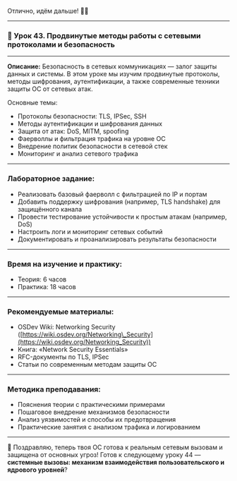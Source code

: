 Отлично, идём дальше! 🔐🌐

---

### 🔹 Урок 43. Продвинутые методы работы с сетевыми протоколами и безопасность

---

**Описание:**
Безопасность в сетевых коммуникациях — залог защиты данных и системы. В этом уроке мы изучим продвинутые протоколы, методы шифрования, аутентификации, а также современные техники защиты ОС от сетевых атак.

Основные темы:

* Протоколы безопасности: TLS, IPSec, SSH
* Методы аутентификации и шифрования данных
* Защита от атак: DoS, MITM, spoofing
* Фаерволлы и фильтрация трафика на уровне ОС
* Внедрение политик безопасности в сетевой стек
* Мониторинг и анализ сетевого трафика

---

### Лабораторное задание:

* Реализовать базовый фаерволл с фильтрацией по IP и портам
* Добавить поддержку шифрования (например, TLS handshake) для защищённого канала
* Провести тестирование устойчивости к простым атакам (например, DoS)
* Настроить логи и мониторинг сетевых событий
* Документировать и проанализировать результаты безопасности

---

### Время на изучение и практику:

* Теория: 6 часов
* Практика: 18 часов

---

### Рекомендуемые материалы:

* OSDev Wiki: Networking Security ([https://wiki.osdev.org/Networking\_Security](https://wiki.osdev.org/Networking_Security))
* Книга: «Network Security Essentials»
* RFC-документы по TLS, IPSec
* Статьи по современным методам защиты ОС

---

### Методика преподавания:

* Пояснения теории с практическими примерами
* Пошаговое внедрение механизмов безопасности
* Анализ уязвимостей и способы их предотвращения
* Практические занятия с анализом трафика и логированием

---

🔐 Поздравляю, теперь твоя ОС готова к реальным сетевым вызовам и защищена от основных угроз! Готов к следующему уроку 44 — **системные вызовы: механизм взаимодействия пользовательского и ядрового уровней**?


